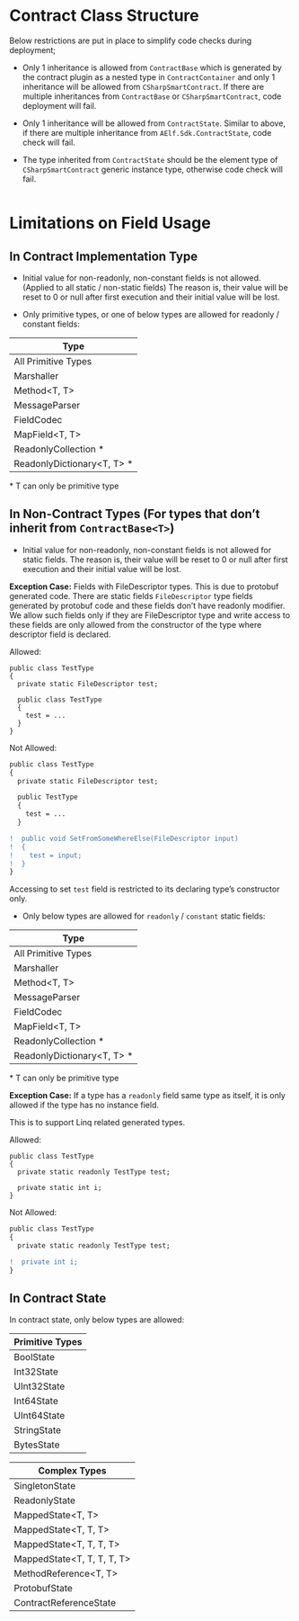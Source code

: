 # Contract Class Structure

Below restrictions are put in place to simplify code checks during deployment;

- Only 1 inheritance is allowed from `ContractBase` which is generated by the contract plugin as a nested type in `ContractContainer` and only 1 inheritance will be allowed from `CSharpSmartContract`. If there are multiple inheritances from `ContractBase` or `CSharpSmartContract`, code deployment will fail.

- Only 1 inheritance will be allowed from `ContractState`. Similar to above, if there are multiple inheritance from `AElf.Sdk.ContractState`, code check will fail.

- The type inherited from `ContractState` should be the element type of `CSharpSmartContract` generic instance type, otherwise code check will fail.

<Image>

# Limitations on Field Usage

## In Contract Implementation Type

- Initial value for non-readonly, non-constant fields is not allowed. (Applied to all static / non-static fields) The reason is, their value will be reset to 0 or null after first execution and their initial value will be lost.

- Only primitive types, or one of below types are allowed for readonly / constant fields:

| Type |
| --- |
| All Primitive Types |
| Marshaller<T> |
| Method<T, T> |
| MessageParser<T> |
| FieldCodec<T> |
| MapField<T, T> |
| ReadonlyCollection<T> * |
| ReadonlyDictionary<T, T> * |

\* T can only be primitive type

## In Non-Contract Types (For types that don’t inherit from `ContractBase<T>`)

- Initial value for non-readonly, non-constant fields is not allowed for static fields. The reason is, their value will be reset to 0 or null after first execution and their initial value will be lost.

**Exception Case:**
Fields with FileDescriptor types. This is due to protobuf generated code. There are static fields `FileDescriptor` type fields generated by protobuf code and these fields don’t have readonly modifier. We allow such fields only if they are FileDescriptor type and write access to these fields are only allowed from the constructor of the type where descriptor field is declared.

Allowed:

```
public class TestType
{
  private static FileDescriptor test;

  public class TestType
  {
    test = ...
  }
}
```

Not Allowed:

```diff
public class TestType
{
  private static FileDescriptor test;

  public TestType
  {
    test = ...
  }

!  public void SetFromSomeWhereElse(FileDescriptor input)
!  {
!    test = input;
!  }
}
```
Accessing to set `test` field is restricted to its declaring type’s constructor only.

- Only below types are allowed for `readonly` / `constant` static fields:


| Type |
| --- |
| All Primitive Types |
| Marshaller<T> |
| Method<T, T> |
| MessageParser<T> |
| FieldCodec<T> |
| MapField<T, T> |
| ReadonlyCollection<T> * |
| ReadonlyDictionary<T, T> * |

\* T can only be primitive type

**Exception Case:**
If a type has a `readonly` field same type as itself, it is only allowed if the type has no instance field.

This is to support Linq related generated types. 

Allowed:

```
public class TestType
{
  private static readonly TestType test;

  private static int i;
}
```

Not Allowed:

```diff
public class TestType
{
  private static readonly TestType test;

!  private int i;
}
```

## In Contract State

In contract state, only below types are allowed:

| Primitive Types |
| --- |
| BoolState |
| Int32State |
| UInt32State |
| Int64State |
| UInt64State |
| StringState |
| BytesState |

| Complex Types |
| --- |
| SingletonState<T> |
| ReadonlyState<T> |
| MappedState<T, T> |
| MappedState<T, T, T> |
| MappedState<T, T, T, T> |
| MappedState<T, T, T, T, T> |
| MethodReference<T, T> |
| ProtobufState<T> |
| ContractReferenceState |





